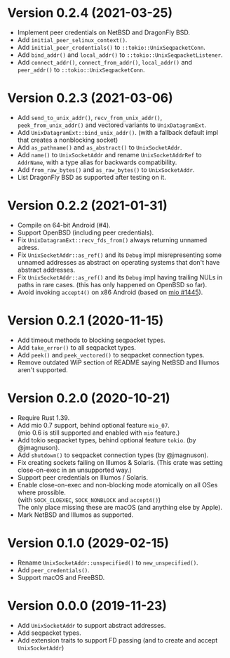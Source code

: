 Version 0.2.4 (2021-03-25)
==========================
* Implement peer credentials on NetBSD and DragonFly BSD.
* Add `initial_peer_selinux_context()`.
* Add `initial_peer_credentials()` to `::tokio::UnixSeqpacketConn`.
* Add `bind_addr()` and `local_addr()` to `::tokio::UnixSeqpacketListener`.
* Add `connect_addr()`, `connect_from_addr()`, `local_addr()` and `peer_addr()`
  to `::tokio::UnixSeqpacketConn`.

Version 0.2.3 (2021-03-06)
==========================
* Add `send_to_unix_addr()`, `recv_from_unix_addr()`, `peek_from_unix_addr()` and vectored variants to `UnixDatagramExt`.
* Add `UnixDatagramExt::bind_unix_addr()`.
  (with a fallback default impl that creates a nonblocking socket)
* Add `as_pathname()` and `as_abstract()` to `UnixSocketAddr`.
* Add `name()` to `UnixSocketAddr` and rename `UnixSocketAddrRef` to `AddrName`,
  with a type alias for backwards compatibility.
* Add `from_raw_bytes()` and `as_raw_bytes()` to `UnixSocketAddr`.
* List DragonFly BSD as supported after testing on it.

Version 0.2.2 (2021-01-31)
==========================
* Compile on 64-bit Android (#4).
* Support OpenBSD (including peer credentials).
* Fix `UnixDatagramExt::recv_fds_from()` always returning unnamed adress.
* Fix `UnixSocketAddr::as_ref()` and its `Debug` impl misrepresenting some unnamed addresses
  as abstract on operating systems that don't have abstract addresses.
* Fix `UnixSocketAddr::as_ref()` and its `Debug` impl having trailing NULs in paths in rare cases.
  (this has only happened on OpenBSD so far).
* Avoid invoking `accept4()` on x86 Android (based on [mio #1445](https://github.com/tokio-rs/mio/issues/1445)).

Version 0.2.1 (2020-11-15)
==========================
* Add timeout methods to blocking seqpacket types.
* Add `take_error()` to all seqpacket types.
* Add `peek()` and `peek_vectored()` to seqpacket connection types.
* Remove outdated WiP section of README saying NetBSD and Illumos aren't supported.

Version 0.2.0 (2020-10-21)
==========================
* Require Rust 1.39.
* Add mio 0.7 support, behind optional feature `mio_07`.  
  (mio 0.6 is still supported and enabled with `mio` feature.)
* Add tokio seqpacket types, behind optional feature `tokio`. (by @jmagnuson).
* Add `shutdown()` to seqpacket connection types (by @jmagnuson).
* Fix creating sockets failing on Illumos & Solaris.
  (This crate was setting close-on-exec in an unsupported way.)
* Support peer credentials on Illumos / Solaris.
* Enable close-on-exec and non-blocking mode atomically on all OSes where prossible.  
  (with `SOCK_CLOEXEC`, `SOCK_NONBLOCK` and `accept4()`)  
  The only place missing these are macOS (and anything else by Apple).
* Mark NetBSD and Illumos as supported.

Version 0.1.0 (2029-02-15)
==========================
* Rename `UnixSocketAddr::unspecified()` to `new_unspecified()`.
* Add `peer_credentials()`.
* Support macOS and FreeBSD.

Version 0.0.0 (2019-11-23)
==========================
* Add `UnixSocketAddr` to support abstract addresses.
* Add seqpacket types.
* Add extension traits to support FD passing (and to create and accept `UnixSocketAddr`)
